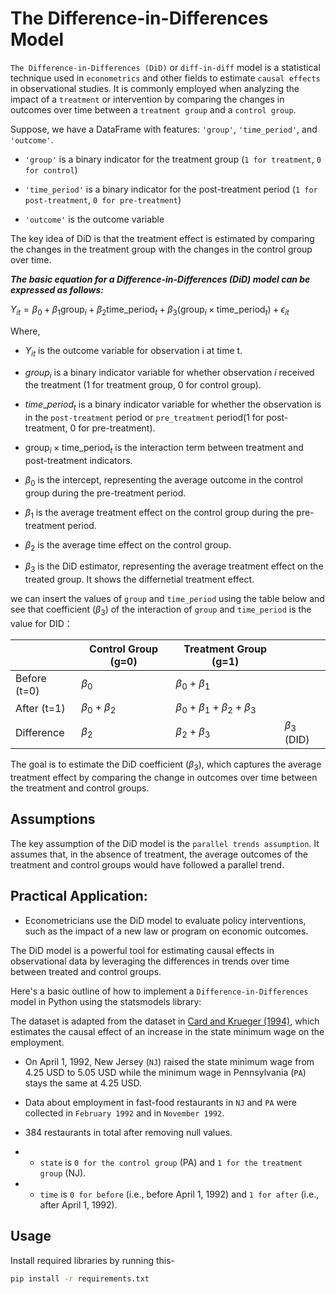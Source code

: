 # The Difference-in-Differences Model

`The Difference-in-Differences (DiD)` or `diff-in-diff` model is a statistical technique used in `econometrics` and other fields to estimate `causal effects` in observational studies. It is commonly employed when analyzing the impact of a `treatment` or intervention by comparing the changes in outcomes over time between a `treatment group` and a `control group`.

Suppose, we have a DataFrame with features: `'group'`, `'time_period'`, and `'outcome'`. 

- `'group'` is a binary indicator for the treatment group (`1 for treatment`, `0 for control`)

- `'time_period'` is a binary indicator for the post-treatment period (`1 for post-treatment`, `0 for pre-treatment`)

- `'outcome'` is the outcome variable

The key idea of DiD is that the treatment effect is estimated by comparing the changes in the treatment group with the changes in the control group over time.

***The basic equation for a Difference-in-Differences (DiD) model can be expressed as follows:***

$Y_{it} = \beta_0 + \beta_1 \text{group}_{i} + \beta_2 \text{time\_period}_{t} + \beta_3 (\text{group}_{i} \times \text{time\_period}_{t}) + \epsilon_{it}$

Where,
- $Y_{it}$ is the outcome variable for observation i at time t.

- $group_i$ is a binary indicator variable for whether observation $i$ received the treatment (1 for treatment group, 0 for control group).

- $time\_period_t$ is a binary indicator variable for whether the observation is in the `post-treatment` period or `pre_treatment` period(1 for post-treatment, 0 for pre-treatment).

- $\text{group}_{i} \times \text{time\_period}_{t}$ is the interaction term between treatment and post-treatment indicators.

- $β_0$ is the intercept, representing the average outcome in the control group during the pre-treatment period.

- $β_1$ is the average treatment effect on the control group during the pre-treatment period.

- $β_2$ is the average time effect on the control group.

- $β_3$ is the DiD estimator, representing the average treatment effect on the treated group. It shows the differnetial treatment effect.


we can insert the values of `group` and `time_period` using the table below and see that coefficient ($\beta_3$) of the interaction of `group` and `time_period` is the value for DID：

|              | Control Group (g=0) | Treatment Group (g=1)                   |                 |
|--------------|---------------------|-----------------------------------------|-----------------|
| Before (t=0) | $\beta_0$           | $\beta_0 + \beta_1$                     |                 |
| After (t=1)  | $\beta_0 + \beta_2$ | $\beta_0 + \beta_1 + \beta_2 + \beta_3$ |                 |
| Difference   | $\beta_2$           | $\beta_2 + \beta_3$                     | $\beta_3$ (DID) |

The goal is to estimate the DiD coefficient $(β_3)$, which captures the average treatment effect by comparing the change in outcomes over time between the treatment and control groups.

## Assumptions
The key assumption of the DiD model is the `parallel trends assumption`. It assumes that, in the absence of treatment, the average outcomes of the treatment and control groups would have followed a parallel trend.

## Practical Application:
- Econometricians use the DiD model to evaluate policy interventions, such as the impact of a new law or program on economic outcomes.

The DiD model is a powerful tool for estimating causal effects in observational data by leveraging the differences in trends over time between treated and control groups.

Here's a basic outline of how to implement a `Difference-in-Differences` model in Python using the statsmodels library:

The dataset is adapted from the dataset in [Card and Krueger (1994)](https://davidcard.berkeley.edu/papers/njmin-aer.pdf), which estimates the causal effect of an increase in the state minimum wage on the employment. 

- On April 1, 1992, New Jersey (`NJ`) raised the state minimum wage from 4.25 USD to 5.05 USD while the minimum wage in Pennsylvania (`PA`) stays the same at 4.25 USD. 
- Data about employment in fast-food restaurants in `NJ` and `PA` were collected in `February 1992` and in `November 1992`.
- 384 restaurants in total after removing null values.

-  - `state` is `0 for the control group` (PA) and `1 for the treatment group` (NJ).
-  - `time` is `0 for before` (i.e., before April 1, 1992) and `1 for after` (i.e., after April 1, 1992).
 
## Usage
Install required libraries by running this-

```bash
pip install -r requirements.txt
```
